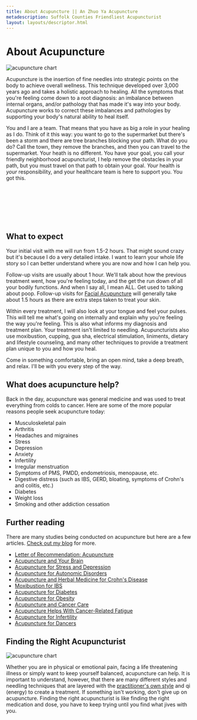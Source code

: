 ```yaml
---
title: About Acupuncture || An Zhuo Ya Acupuncture
metadescription: Suffolk Counties Friendliest Acupuncturist
layout: layouts/descriptor.html
---
```

# About Acupuncture

<img alt="acupuncture chart" class="float-left mr-8" src="/images/acupuncturepoints_1.jpg" />​​​​​

Acupuncture is the insertion of fine needles into strategic points on the body to achieve overall wellness. This technique developed over 3,000 years ago and takes a holistic approach to healing. All the symptoms that you're feeling come down to a root diagnosis: an imbalance between internal organs, and/or pathology that has made it's way into your body. Acupuncture works to correct these imbalances and pathologies by supporting your body's natural ability to heal itself.

You and I are a team. That means that you have as big a role in your healing as I do. Think of it this way: you want to go to the supermarket but there's been a storm and there are tree branches blocking your path. What do you do? Call the town, they remove the branches, and then you can travel to the supermarket. Your heath is no different. You have your goal, you call your friendly neighborhood acupuncturist, I help remove the obstacles in your path, but you must travel on that path to obtain your goal. *Your* health is *your* responsibility, and your healthcare team is here to support you. ​You got this.

## &nbsp;

## &nbsp;

## What to expect

Your initial visit with me will run from 1.5-2 hours. That might sound crazy but it's because I do a very detailed intake. I want to learn your whole life story so I can better understand where you are now and how I can help you.

Follow-up visits are usually about 1 hour. We'll talk about how the previous treatment went, how you're feeling today, and the get the run down of all your bodily functions. And when I say all, I mean ALL. Get used to talking about poop. Follow-up visits for [Facial Acupuncture](/facial-acupuncture/) will generally take about 1.5 hours as there are extra steps taken to treat your skin.

Within every treatment, I will also look at your tongue and feel your pulses. This will tell me what's going on internally and explain why you're feeling the way you're feeling. This is also what informs my diagnosis and treatment plan. Your treatment isn't limited to needling. Acupuncturists also use moxibustion, cupping, gua sha, electrical stimulation, liniments, dietary and lifestyle counseling, and many other techniques to provide a treatment plan unique to you and how you heal.

Come in something comfortable, bring an open mind, take a deep breath, and relax. I'll be with you every step of the way. ​

## What does acupuncture help?

Back in the day, acupuncture was general medicine and was used to treat everything from colds to cancer. Here are some of the more popular reasons people seek acupuncture today: ​

* Musculoskeletal pain
* Arthritis
* Headaches and migraines
* Stress
* Depression
* Anxiety
* Infertility
* Irregular menstruation
* Symptoms of PMS, PMDD, endometriosis, menopause, etc.
* ​Digestive distress (such as IBS, GERD, bloating, symptoms of Crohn's and colitis, etc.)
* Diabetes
* Weight loss
* Smoking and other addiction cessation​ ​

## Further reading

There are many studies being conducted on acupuncture but here are a few articles. [Check out my blog](/blog) for more.

* <a target="_blank" rel="noopener" href="https://www.nytimes.com/2016/03/20/magazine/letter-of-recommendation-acupuncture.html?smid=fb-nytimes&amp;smtyp=cur">Letter of Recommendation: Acupuncture</a>
* <a target="_blank" rel="noopener" href="https://www.autonomicneuroscience.com/article/S1566-0702(15)00035-1/fulltext">Acupuncture and Your Brain</a>
* <a target="_blank" rel="noopener" href="https://www.psychologytoday.com/us/blog/renaissance-woman/201509/acupuncture-stress-and-depression-yes-please">Acupuncture for Stress and Depression</a>
* <a target="_blank" rel="noopener" href="https://www.ncbi.nlm.nih.gov/pmc/articles/PMC3677642/">Acupuncture for Autonomic Disorders</a>
* <a target="_blank" rel="noopener" href="https://pubmed.ncbi.nlm.nih.gov/30985690/">Acupuncture and Herbal Medicine for Crohn's Disease</a>
* <a target="_blank" rel="noopener" href="https://pubmed.ncbi.nlm.nih.gov/30574173/">Moxibustion for IBS</a>
* <a target="_blank" rel="noopener" href="https://www.medicalnewstoday.com/articles/319618">Acupuncture for Diabetes</a>
* <a target="_blank" rel="noopener" href="https://www.ncbi.nlm.nih.gov/pmc/articles/PMC6378065/">Acupuncture for Obesity</a>
* <a target="_blank" rel="noopener" href="https://www.ncbi.nlm.nih.gov/pmc/articles/PMC2642987/">Acupuncture and Cancer Care</a>
* <a target="_blank" rel="noopener" href="https://ascopubs.org/doi/full/10.1200/JCO.2012.41.6222">Acupuncture Helps With Cancer-Related Fatigue</a>
* <a target="_blank" rel="noopener" href="https://www.ncbi.nlm.nih.gov/pmc/articles/PMC6182526/">Acupuncture for Infertility</a>
* <a target="_blank" rel="noopener" href="https://www.dancespirit.com/acupuncture-for-dancers-what-to-expect-and-how-it-works-2474149475.html">Acupuncture for Dancers</a> ​

## Finding the Right Acupuncturist

<img alt="acupuncture chart" class="float-right ml-8" src="/images//chinese-physician-taking-radial-pulse_1.jpg" />

​Whether you are in physical or emotional pain, facing a life threatening illness or simply want to keep yourself balanced, acupuncture can help. It is important to understand, however, that there are many different styles and needling techniques that are layered with the [practitioner's own style](/about-me/) and qi (energy) to create a treatment. If something isn't working, don't give up on acupuncture. Finding the right acupuncturist is like finding the right medication and dose, you have to keep trying until you find what jives with you.

&nbsp;